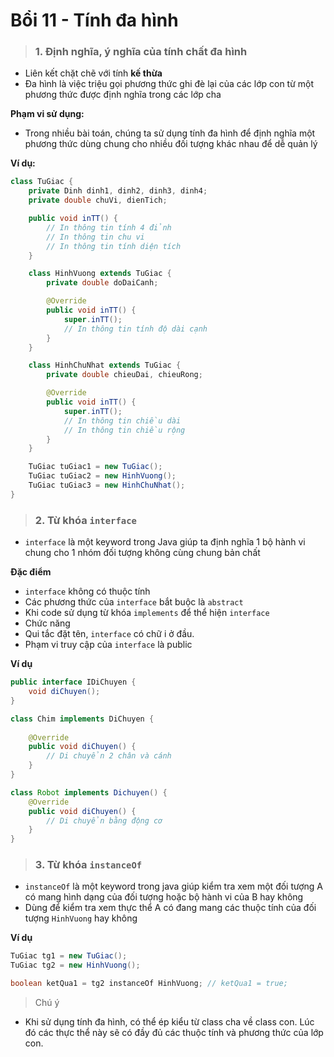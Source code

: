 # Bổi 11 - Tính đa hình

> ### 1. Định nghĩa, ý nghĩa của tính chất đa hình
- Liên kết chặt chẽ với tính **kế thừa**
- Đa hình là việc triệu gọi phương thức ghi đè lại của các lớp con từ một phương thức được định nghĩa trong các lớp cha

**Phạm vi sử dụng:**

- Trong nhiều bài toán, chúng ta sử dụng tính đa hình để định nghĩa một phương thức dùng chung cho nhiều đối tượng khác nhau để dễ quản lý
    
**Ví dụ:**
```java
class TuGiac {
    private Dinh dinh1, dinh2, dinh3, dinh4;
    private double chuVi, dienTich;

    public void inTT() {
        // In thông tin tính 4 đỉnh
        // In thông tin chu vi
        // In thông tin tính diện tích
    }

    class HinhVuong extends TuGiac {
        private double doDaiCanh;

        @Override
        public void inTT() {
            super.inTT();
            // In thông tin tính độ dài cạnh
        }
    }

    class HinhChuNhat extends TuGiac {
        private double chieuDai, chieuRong;

        @Override
        public void inTT() {
            super.inTT();
            // In thông tin chiều dài
            // In thông tin chiều rộng
        }
    }

    TuGiac tuGiac1 = new TuGiac();
    TuGiac tuGiac2 = new HinhVuong();
    TuGiac tuGiac3 = new HinhChuNhat();
}
```

> ### 2. Từ khóa `interface`
- `interface` là một keyword trong Java giúp ta định nghĩa 1 bộ hành vi chung cho 1 nhóm đối tượng không cùng chung bản chất

**Đặc điểm**

- `interface` không có thuộc tính
- Các phương thức của `interface` bắt buộc là `abstract` 
- Khi code sử dụng từ khóa `implements` để thể hiện `interface`
- Chức năng
- Qui tắc đặt tên, `interface` có chữ i ở đầu.
- Phạm vi truy cập của `interface` là public

**Ví dụ**
```java
public interface IDiChuyen {
    void diChuyen();
}

class Chim implements DiChuyen {
    
    @Override
    public void diChuyen() {
        // Di chuyển 2 chân và cánh
    }
}

class Robot implements Dichuyen() {
    @Override
    public void diChuyen() {
        // Di chuyển bằng động cơ
    }
}
```

> ### 3. Từ khóa `instanceOf`
- `instanceOf` là một keyword trong java giúp kiểm tra xem một đối tượng A có mang hình dạng của đối tượng hoặc bộ hành vi của B hay không
- Dùng để kiểm tra xem thực thể A có đang mang các thuộc tính của đối tượng `HinhVuong` hay không


**Ví dụ**
```java
TuGiac tg1 = new TuGiac();
TuGiac tg2 = new HinhVuong();

boolean ketQua1 = tg2 instanceOf HinhVuong; // ketQua1 = true;
```

> Chú ý 
- Khi sử dụng tính đa hình, có thể ép kiểu từ class cha về class con. Lúc đó các thực thể này sẽ có đầy đủ các thuộc tính và phương thức của lớp con.